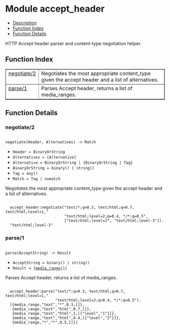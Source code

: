 

# Module accept_header #
* [Description](#description)
* [Function Index](#index)
* [Function Details](#functions)

HTTP Accept header parser and content-type negotiation helper.

<a name="index"></a>

## Function Index ##


<table width="100%" border="1" cellspacing="0" cellpadding="2" summary="function index"><tr><td valign="top"><a href="#negotiate-2">negotiate/2</a></td><td>
Negotiates the most appropriate content_type given the accept header
and a list of alternatives.</td></tr><tr><td valign="top"><a href="#parse-1">parse/1</a></td><td>
Parses Accept header, returns a list of media_ranges.</td></tr></table>


<a name="functions"></a>

## Function Details ##

<a name="negotiate-2"></a>

### negotiate/2 ###

<pre><code>
negotiate(Header, Alternatives) -&gt; Match
</code></pre>

<ul class="definitions"><li><code>Header = BinaryOrString</code></li><li><code>Alternatives = [Alternative]</code></li><li><code>Alternative = BinaryOrString | {BinaryOrString | Tag}</code></li><li><code>BinaryOrString = binary() | string()</code></li><li><code>Tag = any()</code></li><li><code>Match = Tag | nomatch</code></li></ul>

Negotiates the most appropriate content_type given the accept header
and a list of alternatives.

```erlang-repl

  accept_header:negotiate("text/*;q=0.3, text/html;q=0.7, text/html;level=1,"
                          "text/html;level=2;q=0.4, */*;q=0.5",
                          ["text/html;level=2", "text/html;level-3"]).
  "text/html;level-3"
```

<a name="parse-1"></a>

### parse/1 ###

<pre><code>
parse(AcceptString) -&gt; Result
</code></pre>

<ul class="definitions"><li><code>AcceptString = binary() | string()</code></li><li><code>Result = [<a href="#type-media_range">media_range()</a>]</code></li></ul>

Parses Accept header, returns a list of media_ranges.

```erlang-repl

  accept_header:parse("text/*;q=0.3, text/html;q=0.7, text/html;level=1,"
                      "text/html;level=2;q=0.4, */*;q=0.5").
  [{media_range,"text","*",0.3,[]},
   {media_range,"text","html",0.7,[]},
   {media_range,"text","html",1,[{"level","1"}]},
   {media_range,"text","html",0.4,[{"level","2"}]},
   {media_range,"*","*",0.5,[]}]
```

